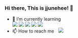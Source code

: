 ### Hi there, This is jjunehee! 👋

- 🌱 I’m currently learning    
<img src="https://img.shields.io/badge/JAVA-007396?style=for-the-badge&logo=java&logoColor=white"> <img src="https://img.shields.io/badge/Spring-6DB33F?style=for-the-badge&logo=Spring&logoColor=white"> <img src="https://img.shields.io/badge/mysql-4479A1?style=for-the-badge&logo=mysql&logoColor=white"> <img src="https://img.shields.io/badge/javascript-F7DF1E?style=for-the-badge&logo=javascript&logoColor=black"> <img src="https://img.shields.io/badge/vue.js-4FC08D?style=for-the-badge&logo=vue.js&logoColor=white"> 
- 📫 How to reach me <a href="mailto:jjhjjh1159@gmail.com">
<img
src="https://img.shields.io/badge/Gmail-d14836?style=flat-square&logo=Gmail&logoColor=white&link=mailto:jjhjjh1159@gmail.com"
style="height : auto; margin-left : 10px; margin-right : 10px;"/>
</a>



<!--
**jjunehee/jjunehee** is a ✨ _special_ ✨ repository because its `README.md` (this file) appears on your GitHub profile.

Here are some ideas to get you started:

- 🔭 I’m currently working on ...
- 🌱 I’m currently learning ...
- 👯 I’m looking to collaborate on ...
- 🤔 I’m looking for help with ...
- 💬 Ask me about ...
- 📫 How to reach me: ...
- 😄 Pronouns: ...
- ⚡ Fun fact: ...
-->

